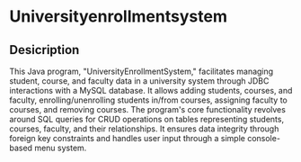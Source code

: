 # Universityenrollmentsystem

## Desicription

This Java program, "UniversityEnrollmentSystem," facilitates managing student, course, and faculty data in a university system through JDBC interactions with a MySQL database. 
It allows adding students, courses, and faculty, enrolling/unenrolling students in/from courses, assigning faculty to courses, and removing courses.
The program's core functionality revolves around SQL queries for CRUD operations on tables representing students, courses, faculty, and their relationships. 
It ensures data integrity through foreign key constraints and handles user input through a simple console-based menu system.
